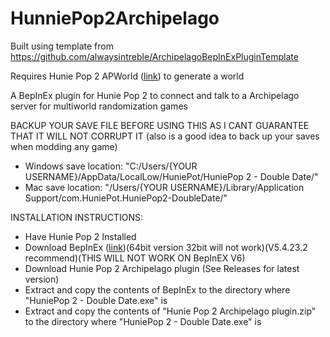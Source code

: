 # HunniePop2Archipelago

Built using template from https://github.com/alwaysintreble/ArchipelagoBepInExPluginTemplate

Requires Hunie Pop 2 APWorld ([link](https://github.com/DotsofdarknessArchipelago/HuniePop2-APWorld)) to generate a world

A BepInEx plugin for Hunie Pop 2 to connect and talk to a Archipelago server for multiworld randomization games

BACKUP YOUR SAVE FILE BEFORE USING THIS AS I CANT GUARANTEE THAT IT WILL NOT CORRUPT IT
(also is a good idea to back up your saves when modding any game)
- Windows save location: "C:/Users/{YOUR USERNAME}/AppData/LocalLow/HuniePot/HuniePop 2 - Double Date/"
- Mac save location: "/Users/{YOUR USERNAME}/Library/Application Support/com.HuniePot.HuniePop2-DoubleDate/"

INSTALLATION INSTRUCTIONS:

- Have Hunie Pop 2 Installed
- Download BepInEx ([link](https://github.com/BepInEx/BepInEx/releases))(64bit version 32bit will not work)(V5.4.23.2 recommend)(THIS WILL NOT WORK ON BepInEX V6)
- Download Hunie Pop 2 Archipelago plugin (See Releases for latest version)
- Extract and copy the contents of BepInEx to the directory where "HuniePop 2 - Double Date.exe" is
- Extract and copy the contents of "Hunie Pop 2 Archipelago plugin.zip" to the directory where "HuniePop 2 - Double Date.exe" is
